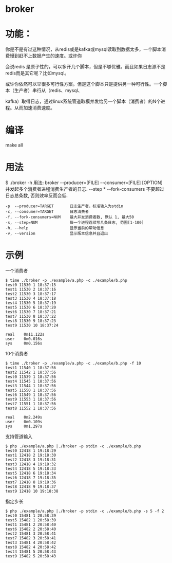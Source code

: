 # broker

功能：
===
你是不是有过这种情况，从redis或是kafka或mysql读取到数据太多，一个脚本消费慢到赶不上数据产生的速度。或许你

会说redis 是原子性的，可以多开几个脚本，但是不够优雅。而且如果日志源不是redis而是其它呢？比如mysql。

或许你依然可以举很多可行性方案。但是这个脚本只是提供另一种可行性。一个脚本（生产者）串行从（redis、mysql、

kafka）取得日志，通过linux系统管道取模并发给另一个脚本（消费者）的N个进程。从而加速消费速度。

编译
===
make all

用法
===
$ ./broker -h
用法: broker --producer=[FILE] --consumer=[FILE] [OPTION]
并发起多个消费者进程消费生产者的日志.
--step * --fork-consumers 不要超过日志总条数, 否则效率反而会低.

    -p  --producer=TARGET       日志生产者，标准输入为stdin
    -c, --consumer=TARGET       日志消费者
    -f, --fork-consumers=NUM    最大并发消费者数, 默认 1, 最大50
    -s, --step=NUM              每一个进程连续写几条日志, 范围[1-100]
    -h, --help                  显示当前的帮助信息
    -v, --version               显示版本信息并且退出

示例
===
一个消费者
```
$ time ./broker -p ./example/a.php -c ./example/b.php
test0 11530 1 18:37:15
test1 11530 2 18:37:16
test2 11530 3 18:37:17
test3 11530 4 18:37:18
test4 11530 5 18:37:19
test5 11530 6 18:37:20
test6 11530 7 18:37:21
test7 11530 8 18:37:22
test8 11530 9 18:37:23
test9 11530 10 18:37:24

real    0m11.122s
user    0m0.016s
sys     0m0.156s
```

10个消费者
```
$ time ./broker -p ./example/a.php -c ./example/b.php -f 10
test1 11540 1 18:37:56
test2 11542 1 18:37:56
test0 11539 1 18:37:56
test4 11545 1 18:37:56
test3 11544 1 18:37:56
test5 11550 1 18:37:56
test6 11549 1 18:37:56
test9 11553 1 18:37:56
test7 11551 1 18:37:56
test8 11552 1 18:37:56

real    0m2.249s
user    0m0.109s
sys     0m1.297s
```

支持管道输入
```
$ php ./example/a.php |./broker -p stdin -c ./example/b.php 
test0 12418 1 19:18:29
test1 12418 2 19:18:30
test2 12418 3 19:18:31
test3 12418 4 19:18:32
test4 12418 5 19:18:33
test5 12418 6 19:18:34
test6 12418 7 19:18:35
test7 12418 8 19:18:36
test8 12418 9 19:18:37
test9 12418 10 19:18:38
```

指定步长
```
$ php ./example/a.php |./broker -p stdin -c ./example/b.php -s 5 -f 2
test0 15481 1 20:58:39
test5 15482 1 20:58:39
test1 15481 2 20:58:40
test6 15482 2 20:58:40
test2 15481 3 20:58:41
test7 15482 3 20:58:41
test3 15481 4 20:58:42
test8 15482 4 20:58:42
test4 15481 5 20:58:43
test9 15482 5 20:58:43
```